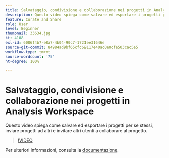 ```yaml
---
title: Salvataggio, condivisione e collaborazione nei progetti in Analysis Workspace
description: Questo video spiega come salvare ed esportare i progetti per se stessi, inviare progetti ad altri e invitare altri utenti a collaborare al progetto.
feature: Curate and Share
role: User
level: Beginner
thumbnail: 33634.jpg
kt: 4108
exl-id: 6086f4b7-e8a7-4b04-90c7-1721ee31646e
source-git-commit: 84984ad9bf65cfc69117e40ac0e0cfe503cac5e5
workflow-type: tm+mt
source-wordcount: '75'
ht-degree: 100%

---
```


# Salvataggio, condivisione e collaborazione nei progetti in Analysis Workspace

Questo video spiega come salvare ed esportare i progetti per se stessi, inviare progetti ad altri e invitare altri utenti a collaborare al progetto.

>[!VIDEO](https://video.tv.adobe.com/v/30993/?quality=12&learn=on)

Per ulteriori informazioni, consulta la [documentazione](https://experienceleague.adobe.com/docs/analytics/analyze/analysis-workspace/curate-share/send-schedule-files.html?lang=it).
